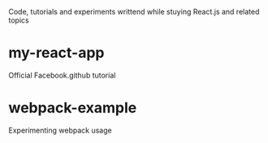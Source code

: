 Code, tutorials and experiments writtend while stuying React.js and related topics

# my-react-app

Official Facebook.github tutorial

# webpack-example

Experimenting webpack usage
